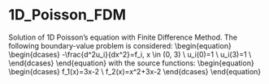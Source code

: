 # 1D_Poisson_FDM
Solution of 1D Poisson’s equation with Finite Difference Method.
The following boundary-value problem is considered:
\begin{equation}
    \begin{dcases} 
        -\frac{d^2u_i}{dx^2}=f_i, x \in (0, 3) \\
        u_i(0)=1 \\
        u_i(3)=1 \\
    \end{dcases}
\end{equation}
with the source functions:
\begin{equation}
    \begin{dcases} 
        f_1(x)=3x-2 \\
        f_2(x)=x^2+3x-2
    \end{dcases}
\end{equation}
